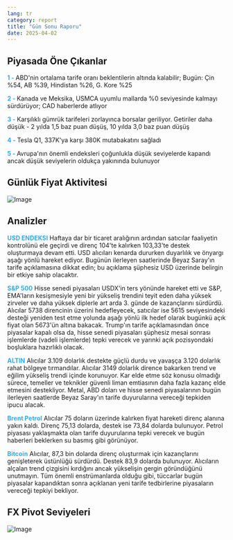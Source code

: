 ```yaml
---
lang: tr
category: report
title: "Gün Sonu Raporu"
date: 2025-04-02
---
```



<h2>Piyasada Öne Çıkanlar</h2>
<strong style="color: #2caef7;">1 - </strong> ABD'nin ortalama tarife oranı beklentilerin altında kalabilir; Bugün: Çin %54, AB %39, Hindistan %26, G. Kore %25

<strong style="color: #2caef7;">2 - </strong> Kanada ve Meksika, USMCA uyumlu mallarda %0 seviyesinde kalmayı sürdürüyor; CAD haberlerde atlıyor

<strong style="color: #2caef7;">3 - </strong> Karşılıklı gümrük tarifeleri zorlayınca borsalar geriliyor. Getiriler daha düşük - 2 yılda 1,5 baz puan düşüş, 10 yılda 3,0 baz puan düşüş

<strong style="color: #2caef7;">4 - </strong> Tesla Q1, 337K'ya karşı 380K mutabakatını sağladı

<strong style="color: #2caef7;">5 - </strong> Avrupa'nın önemli endeksleri çoğunlukla düşük seviyelerde kapandı ancak düşük seviyelerin oldukça yakınında bulunuyor



<h2>Günlük Fiyat Aktivitesi</h2>
<img src="https://markleighedu.github.io/img/Apr-2025/02-Apr-2025/price.jpg" alt="Image"/>

<h2>Analizler</h2>
<strong style="color: #2caef7;">USD ENDEKSI</strong> Haftaya dar bir ticaret aralığının ardından satıcılar faaliyetin kontrolünü ele geçirdi ve direnç 104'te kalırken 103,33'te destek oluşturmaya devam etti. USD alıcıları kenarda dururken duyarlılık ve önyargı aşağı yönlü hareket ediyor. Bugünün ilerleyen saatlerinde Beyaz Saray'ın tarife açıklamasına dikkat edin; bu açıklama şüphesiz USD üzerinde belirgin bir etkiye sahip olacaktır.

<strong style="color: #2caef7;">S&P 500</strong> Hisse senedi piyasaları USDX'in ters yönünde hareket etti ve S&P, EMA'ların kesişmesiyle yeni bir yükseliş trendini teyit eden daha yüksek zirveler ve daha yüksek diplerle art arda 3. günde de kazançlarını sürdürdü. Alıcılar 5738 direncinin üzerini hedefleyecek, satıcılar ise 5615 seviyesindeki desteği yeniden test etme yolunda aşağı yönlü ilk hedef olarak bugünkü açık fiyat olan 5673'ün altına bakacak. Trump'ın tarife açıklamasından önce piyasalar kapalı olsa da, hisse senedi piyasaları şüphesiz mesai sonrası işlemlerde (vadeli işlemlerde) tepki verecek ve yarınki açık pozisyondaki boşluklara hazırlıklı olacak.

<strong style="color: #2caef7;">ALTIN</strong> Alıcılar 3.109 dolarlık destekte güçlü durdu ve yavaşça 3.120 dolarlık rahat bölgeye tırmandılar. Alıcılar 3149 dolarlık dirence bakarken trend ve eğilim yükseliş trendi içinde korunuyor. Kar elde etme söz konusu olmadığı sürece, temeller ve teknikler güvenli liman emtiasının daha fazla kazanç elde etmesini destekliyor. Metal, ABD doları ve hisse senedi piyasalarının bugün ilerleyen saatlerde Beyaz Saray'ın tarife duyurularına vereceği tepkiden ipucu alacak. 

<strong style="color: #2caef7;">Brent Petrol</strong> Alıcılar 75 doların üzerinde kalırken fiyat hareketi direnç alanına yakın kaldı. Direnç 75,13 dolarda, destek ise 73,84 dolarda bulunuyor. Petrol piyasası yaklaşmakta olan tarife duyurularına tepki verecek ve bugün haberleri beklerken su basmış gibi görünüyor. 

<strong style="color: #2caef7;">Bitcoin</strong> Alıcılar, 87,3 bin dolarda direnç oluşturmak için kazançlarını genişleterek üstünlüğü sürdürdü. Destek 83,9 dolarda bulunuyor. Alıcıların alçalan trend çizgisini kırdığını ancak yükselişin gergin göründüğünü unutmayın. Tüm önemli enstrümanlarda olduğu gibi, tüccarlar bugün piyasalar kapandıktan sonra açıklanan yeni tarife tedbirlerine piyasaların vereceği tepkiyi bekliyor. 



<h2>FX Pivot Seviyeleri</h2>
<img src="https://markleighedu.github.io/img/Apr-2025/02-Apr-2025/pivot.jpg" alt="Image"/>